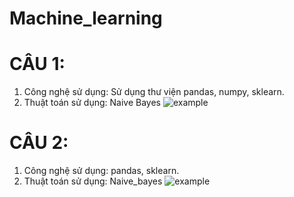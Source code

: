 # Machine_learning
# CÂU 1:
1. Công nghệ sử dụng: Sử dụng thư viện pandas, numpy, sklearn.
2. Thuật toán sử dụng: Naive Bayes
![example](.Lap2./images/KQ1.png)

# CÂU 2:
1. Công nghệ sử dụng: pandas, sklearn.
2. Thuật toán sử dụng: Naive_bayes
![example](../images/KQ2.png)
